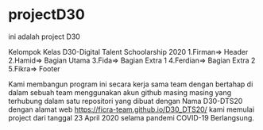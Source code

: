 # projectD30
ini adalah project D30

Kelompok Kelas D30-Digital Talent Schoolarship 2020
1.Firman=>    Header
2.Hamid=>     Bagian Utama
3.Fida=>      Bagian Extra 1
4.Ferdian=>   Bagian Extra 2
5.Fikra=>     Footer

Kami membangun program ini secara kerja sama team dengan bertahap di dalam sebuah team menggunakan akun github masing masing yang terhubung dalam satu repositori yang dibuat dengan Nama D30-DTS20 dengan alamat web https://ficra-team.github.io/D30_DTS20/
kami memulai project dari tanggal 23 April 2020 selama pandemi COVID-19 Berlangsung.

